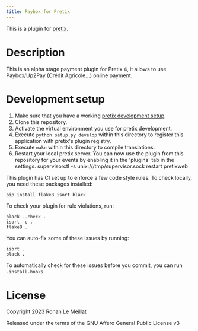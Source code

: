 ```yaml
---
title: Paybox for Pretix
---
```


This is a plugin for [pretix](https://github.com/pretix/pretix).

# Description

This is an alpha stage payment plugin for Pretix 4, it allows to use
Paybox/Up2Pay (Crédit Agricole...) online payment.

# Development setup

1.  Make sure that you have a working [pretix development
    setup](https://docs.pretix.eu/en/latest/development/setup.html).
2.  Clone this repository.
3.  Activate the virtual environment you use for pretix development.
4.  Execute `python setup.py develop` within this directory to register
    this application with pretix\'s plugin registry.
5.  Execute `make` within this directory to compile translations.
6.  Restart your local pretix server. You can now use the plugin from
    this repository for your events by enabling it in the \'plugins\'
    tab in the settings. supervisorctl -s unix:///tmp/supervisor.sock
    restart pretixweb

This plugin has CI set up to enforce a few code style rules. To check
locally, you need these packages installed:

    pip install flake8 isort black

To check your plugin for rule violations, run:

    black --check .
    isort -c .
    flake8 .

You can auto-fix some of these issues by running:

    isort .
    black .

To automatically check for these issues before you commit, you can run
`.install-hooks`.

# License

Copyright 2023 Ronan Le Meillat

Released under the terms of the GNU Affero General Public License v3
